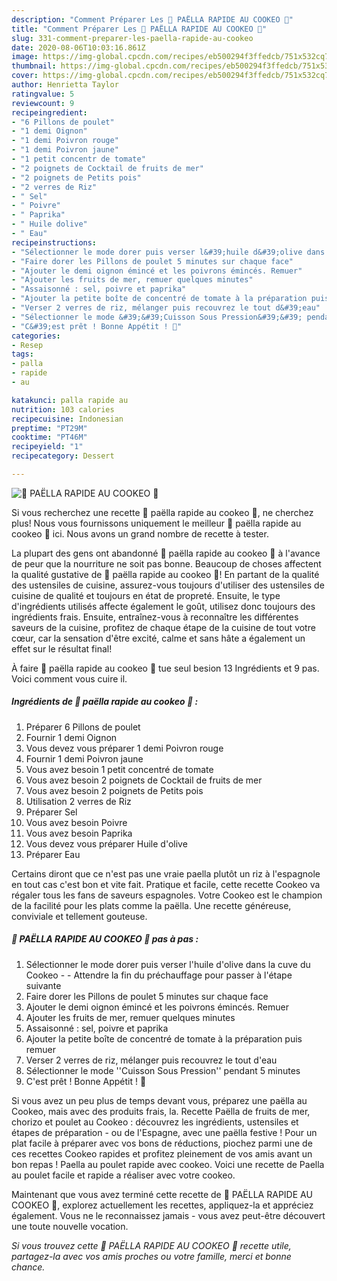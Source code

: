 ```yaml
---
description: "Comment Préparer Les 🥘 PAËLLA RAPIDE AU COOKEO 🥘"
title: "Comment Préparer Les 🥘 PAËLLA RAPIDE AU COOKEO 🥘"
slug: 331-comment-preparer-les-paella-rapide-au-cookeo
date: 2020-08-06T10:03:16.861Z
image: https://img-global.cpcdn.com/recipes/eb500294f3ffedcb/751x532cq70/🥘-paella-rapide-au-cookeo-🥘-photo-principale-de-la-recette.jpg
thumbnail: https://img-global.cpcdn.com/recipes/eb500294f3ffedcb/751x532cq70/🥘-paella-rapide-au-cookeo-🥘-photo-principale-de-la-recette.jpg
cover: https://img-global.cpcdn.com/recipes/eb500294f3ffedcb/751x532cq70/🥘-paella-rapide-au-cookeo-🥘-photo-principale-de-la-recette.jpg
author: Henrietta Taylor
ratingvalue: 5
reviewcount: 9
recipeingredient:
- "6 Pillons de poulet"
- "1 demi Oignon"
- "1 demi Poivron rouge"
- "1 demi Poivron jaune"
- "1 petit concentr de tomate"
- "2 poignets de Cocktail de fruits de mer"
- "2 poignets de Petits pois"
- "2 verres de Riz"
- " Sel"
- " Poivre"
- " Paprika"
- " Huile dolive"
- " Eau"
recipeinstructions:
- "Sélectionner le mode dorer puis verser l&#39;huile d&#39;olive dans la cuve du Cookeo   Attendre la fin du préchauffage pour passer à l&#39;étape suivante"
- "Faire dorer les Pillons de poulet 5 minutes sur chaque face"
- "Ajouter le demi oignon émincé et les poivrons émincés. Remuer"
- "Ajouter les fruits de mer, remuer quelques minutes"
- "Assaisonné : sel, poivre et paprika"
- "Ajouter la petite boîte de concentré de tomate à la préparation puis remuer"
- "Verser 2 verres de riz, mélanger puis recouvrez le tout d&#39;eau"
- "Sélectionner le mode &#39;&#39;Cuisson Sous Pression&#39;&#39; pendant 5 minutes"
- "C&#39;est prêt ! Bonne Appétit ! 🥰"
categories:
- Resep
tags:
- palla
- rapide
- au

katakunci: palla rapide au 
nutrition: 103 calories
recipecuisine: Indonesian
preptime: "PT29M"
cooktime: "PT46M"
recipeyield: "1"
recipecategory: Dessert

---
```



![🥘 PAËLLA RAPIDE AU COOKEO 🥘](https://img-global.cpcdn.com/recipes/eb500294f3ffedcb/751x532cq70/🥘-paella-rapide-au-cookeo-🥘-photo-principale-de-la-recette.jpg)

Si vous recherchez une recette 🥘 paëlla rapide au cookeo 🥘, ne cherchez plus! Nous vous fournissons uniquement le meilleur 🥘 paëlla rapide au cookeo 🥘 ici. Nous avons un grand nombre de recette à tester.

La plupart des gens ont abandonné 🥘 paëlla rapide au cookeo 🥘 à l'avance de peur que la nourriture ne soit pas bonne. Beaucoup de choses affectent la qualité gustative de 🥘 paëlla rapide au cookeo 🥘! En partant de la qualité des ustensiles de cuisine, assurez-vous toujours d'utiliser des ustensiles de cuisine de qualité et toujours en état de propreté. Ensuite, le type d'ingrédients utilisés affecte également le goût, utilisez donc toujours des ingrédients frais. Ensuite, entraînez-vous à reconnaître les différentes saveurs de la cuisine, profitez de chaque étape de la cuisine de tout votre cœur, car la sensation d'être excité, calme et sans hâte a également un effet sur le résultat final!

<!--inarticleads1-->

À faire 🥘 paëlla rapide au cookeo 🥘 tue seul besion 13 Ingrédients et 9 pas. Voici comment vous cuire il.

##### Ingrédients de 🥘 paëlla rapide au cookeo 🥘 :

1. Préparer 6 Pillons de poulet
1. Fournir 1 demi Oignon
1. Vous devez vous préparer 1 demi Poivron rouge
1. Fournir 1 demi Poivron jaune
1. Vous avez besoin 1 petit concentré de tomate
1. Vous avez besoin 2 poignets de Cocktail de fruits de mer
1. Vous avez besoin 2 poignets de Petits pois
1. Utilisation 2 verres de Riz
1. Préparer  Sel
1. Vous avez besoin  Poivre
1. Vous avez besoin  Paprika
1. Vous devez vous préparer  Huile d&#39;olive
1. Préparer  Eau


Certains diront que ce n&#39;est pas une vraie paella plutôt un riz à l&#39;espagnole en tout cas c&#39;est bon et vite fait. Pratique et facile, cette recette Cookeo va régaler tous les fans de saveurs espagnoles. Votre Cookeo est le champion de la facilité pour les plats comme la paëlla. Une recette généreuse, conviviale et tellement gouteuse. 

<!--inarticleads2-->

##### 🥘 PAËLLA RAPIDE AU COOKEO 🥘 pas à pas :

1. Sélectionner le mode dorer puis verser l&#39;huile d&#39;olive dans la cuve du Cookeo  -  - Attendre la fin du préchauffage pour passer à l&#39;étape suivante
1. Faire dorer les Pillons de poulet 5 minutes sur chaque face
1. Ajouter le demi oignon émincé et les poivrons émincés. Remuer
1. Ajouter les fruits de mer, remuer quelques minutes
1. Assaisonné : sel, poivre et paprika
1. Ajouter la petite boîte de concentré de tomate à la préparation puis remuer
1. Verser 2 verres de riz, mélanger puis recouvrez le tout d&#39;eau
1. Sélectionner le mode &#39;&#39;Cuisson Sous Pression&#39;&#39; pendant 5 minutes
1. C&#39;est prêt ! Bonne Appétit ! 🥰


Si vous avez un peu plus de temps devant vous, préparez une paëlla au Cookeo, mais avec des produits frais, la. Recette Paëlla de fruits de mer, chorizo et poulet au Cookeo : découvrez les ingrédients, ustensiles et étapes de préparation - ou de l&#39;Espagne, avec une paëlla festive ! Pour un plat facile à préparer avec vos bons de réductions, piochez parmi une de ces recettes Cookeo rapides et profitez pleinement de vos amis avant un bon repas ! Paella au poulet rapide avec cookeo. Voici une recette de Paella au poulet facile et rapide a réaliser avec votre cookeo. 

<!--inarticleads1-->

<p>
Maintenant que vous avez terminé cette recette de 🥘 PAËLLA RAPIDE AU COOKEO 🥘, explorez actuellement les recettes, appliquez-la et appréciez également. Vous ne le reconnaissez jamais - vous avez peut-être découvert une toute nouvelle vocation.
</p>

<p>
<i>Si vous trouvez cette 🥘 PAËLLA RAPIDE AU COOKEO 🥘 recette utile, partagez-la avec vos amis proches ou votre famille, merci et bonne chance.</i>
</p>
